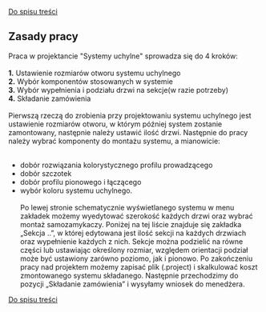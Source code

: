 [Do spisu treści](/service/doc/?cid=swinging)
## Zasady pracy

  Praca w projektancie "Systemy uchylne" sprowadza się do 4 kroków: <br><br>
**1.** Ustawienie rozmiarów otworu systemu uchylnego<br>
**2.** Wybór komponentów stosowanych w systemie<br>
**3.** Wybór wypełnienia i podziału drzwi na sekcje(w razie potrzeby)<br>
**4.** Składanie zamówienia<br><br>
    Pierwszą rzeczą do zrobienia przy projektowaniu systemu uchylnego jest ustawienie rozmiarów otworu, w którym później system zostanie zamontowany, następnie należy ustawić ilość drzwi.
  Następnie do pracy należy wybrać komponenty do montażu systemu, a mianowicie:
<br><br>
- dobór rozwiązania kolorystycznego profilu prowadzącego <br>
- dobór szczotek <br>
- dobór profilu pionowego i łączącego <br>
- wybór koloru systemu uchylnego. <br><br>
  Po lewej stronie schematycznie wyświetlanego systemu w menu zakładek możemy wyedytować szerokość każdych drzwi oraz wybrać montaż samozamykaczy. Poniżej na tej liście znajduje się zakładka „Sekcja ..”, w której edytowana jest ilość sekcji na każdych drzwiach oraz wypełnienie każdych z nich. Sekcje można podzielić na równe części lub ustawiając określony rozmiar, względem orientacji podział może być ustawiony zarówno poziomo, jak i pionowo.
  Po zakończeniu pracy nad projektem możemy zapisać plik (.project) i skalkulować koszt zmontowanego systemu składanego. Następnie przechodzimy do pozycji „Składanie zamówienia” i wysyłamy wniosek do menedżera.


[Do spisu treści](/service/doc/?cid=swinging)
